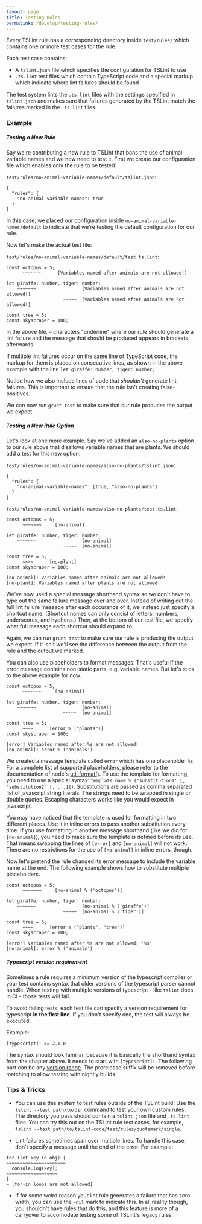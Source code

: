 ```yaml
---
layout: page
title: Testing Rules
permalink: /develop/testing-rules/
---
```


Every TSLint rule has a corresponding directory inside `test/rules/` which contains one or more test cases for the rule.

Each test case contains:

* A `tslint.json` file which specifies the configuration for TSLint to use
* `.ts.lint` test files which contain TypeScript code and a special markup which indicate where lint failures should be found  

The test system lints the `.ts.lint` files with the settings specified in `tslint.json` and makes sure that failures generated by the TSLint match the failures marked in the `.ts.lint` files.

### Example ###

##### Testing a New Rule #####

Say we're contributing a new rule to TSLint that bans the use of animal variable names and we now need to test it. First we create our configuration file which enables only the rule to be tested:

`test/rules/no-animal-variable-names/default/tslint.json`:

```
{
  "rules": {
    "no-animal-variable-names": true
  }
}
```

In this case, we placed our configuration inside `no-animal-variable-names/default` to indicate that we're testing the default configuration for our rule.

Now let's make the actual test file:

`test/rules/no-animal-variable-names/default/test.ts.lint`:

``` 
const octopus = 5;
      ~~~~~~~      [Variables named after animals are not allowed!]

let giraffe: number, tiger: number;
    ~~~~~~~                 [Variables named after animals are not allowed!]
                     ~~~~~  [Variables named after animals are not allowed!]

const tree = 5;
const skyscraper = 100;
```

In the above file, `~` characters "underline" where our rule should generate a lint failure
and the message that should be produced appears in brackets afterwards.

If multiple lint failures occur on the same line of TypeScript code, the markup for them is placed on consecutive lines,
as shown in the above example with the line `let giraffe: number, tiger: number;`

Notice how we also include lines of code that *shouldn't* generate lint failures.
This is important to ensure that the rule isn't creating false-positives.

We can now run `grunt test` to make sure that our rule produces the output we expect.

##### Testing a New Rule Option #####

Let's look at one more example. Say we've added an `also-no-plants` option to our rule above that disallows variable names that are plants. We should add a test for this new option:

`test/rules/no-animal-variable-names/also-no-plants/tslint.json`:

```
{
  "rules": {
    "no-animal-variable-names": [true, "also-no-plants"]
  }
}
```

`test/rules/no-animal-variable-names/also-no-plants/test.ts.lint`:

``` 
const octopus = 5;
      ~~~~~~~     [no-animal]

let giraffe: number, tiger: number;
    ~~~~~~~                 [no-animal]
                     ~~~~~  [no-animal]

const tree = 5;
      ~~~~      [no-plant]
const skyscraper = 100;

[no-animal]: Variables named after animals are not allowed!
[no-plant]: Variables named after plants are not allowed!
```

We've now used a special message shorthand syntax so we don't have to type out the same failure message over and over.
Instead of writing out the full lint failure message after each occurance of it, we instead just specify a shortcut name.
(Shortcut names can only consist of letters, numbers, underscores, and hyphens.)
Then, at the bottom of our test file, we specify what full message each shortcut should expand to.

Again, we can run `grunt test` to make sure our rule is producing the output we expect. If it isn't we'll see the difference between the output from the rule and the output we marked.

You can also use placeholders to format messages. That's useful if the error message contains non-static parts, e.g. variable names. But let's stick to the above example for now.

``` 
const octopus = 5;
      ~~~~~~~     [no-animal]

let giraffe: number, tiger: number;
    ~~~~~~~                 [no-animal]
                     ~~~~~  [no-animal]

const tree = 5;
      ~~~~      [error % ("plants")]
const skyscraper = 100;

[error] Variables named after %s are not allowed!
[no-animal]: error % ('animals')
```

We created a message template called `error` which has one placeholder `%s`. For a complete list of supported placeholders, please refer to the documentation of node's [util.format()](https://nodejs.org/api/util.html#util_util_format_format_args).
To use the template for formatting, you need to use a special syntax: `template_name % ('substitution1' [, "substitution2" [, ...]])`.
Substitutions are passed as comma separated list of javascript string literals. The strings need to be wrapped in single or double quotes. Escaping characters works like you would expect in javascript.

You may have noticed that the template is used for formatting in two different places. Use it in inline errors to pass another substitution every time.
If you use formatting in another message shorthand (like we did for `[no-animal]`), you need to make sure the template is defined before its use. That means swapping the lines of `[error]` and `[no-animal]` will not work. There are no restrictions for the use of `[no-animal]` in inline errors, though.

Now let's pretend the rule changed its error message to include the variable name at the end. The following example shows how to substitute multiple placeholders.

``` 
const octopus = 5;
      ~~~~~~~     [no-animal % ('octopus')]

let giraffe: number, tiger: number;
    ~~~~~~~                 [no-animal % ('giraffe')]
                     ~~~~~  [no-animal % ('tiger')]

const tree = 5;
      ~~~~      [error % ("plants", "tree")]
const skyscraper = 100;

[error] Variables named after %s are not allowed: '%s'
[no-animal]: error % ('animals')
```

##### Typescript version requirement #####

Sometimes a rule requires a minimum version of the typescript compiler or your test contains syntax that older versions of the typescript parser cannot handle.
When testing with multiple versions of typescript - like `tslint` does in CI - those tests will fail.

To avoid failing tests, each test file can specify a version requirement for typescript **in the first line**. If you don't specify one, the test will always be executed.

Example:
```
[typescript]: >= 2.1.0
```

The syntax should look familiar, because it is basically the shorthand syntax from the chapter above. It needs to start with `[typescript]:`.
The following part can be any [version range](https://github.com/npm/node-semver#ranges). The prerelease suffix will be removed before matching to allow testing with nightly builds.

### Tips & Tricks ###

* You can use this system to test rules outside of the TSLint build! Use the `tslint --test path/to/dir` command to test your own custom rules.
The directory you pass should contain a `tslint.json` file and `.ts.lint` files. You can try this out on the TSLint rule test cases, for example, `tslint --test path/to/tslint-code/test/rules/quotemark/single`.

* Lint failures sometimes span over multiple lines. To handle this case, don't specify a message until the end of the error. For example:

```
for (let key in obj) {
~~~~~~~~~~~~~~~~~~~~~~
  console.log(key);
~~~~~~~~~~~~~~~~~~~
}
~ [for-in loops are not allowed]
```

* If for some weird reason your lint rule generates a failure that has zero width, you can use the `~nil` mark to indicate this.
In all reality though, you shouldn't have rules that do this, and this feature is more of a carryover to accomodate testing
some of TSLint's legacy rules.

